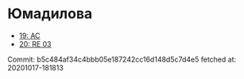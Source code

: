 # Юмадилова
- [19: AC](19.md)
- [20: RE 03](20.md)

Commit: b5c484af34c4bbb05e187242cc16d148d5c7d4e5
 fetched at: 20201017-181813
